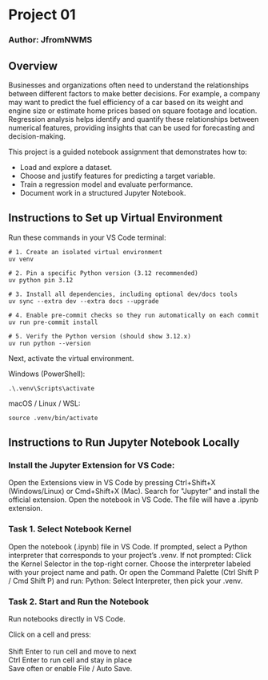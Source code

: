 # Project 01
### Author:  JfromNWMS

## Overview
Businesses and organizations often need to understand the relationships between different factors to make better decisions.
For example, a company may want to predict the fuel efficiency of a car based on its weight and engine size or estimate home prices based on square footage and location.
Regression analysis helps identify and quantify these relationships between numerical features, providing insights that can be used for forecasting and decision-making.

This project is a guided notebook assignment that demonstrates how to:
- Load and explore a dataset.
- Choose and justify features for predicting a target variable.
- Train a regression model and evaluate performance.
- Document work in a structured Jupyter Notebook.

## Instructions to Set up Virtual Environment

Run these commands in your VS Code terminal:

```shell
# 1. Create an isolated virtual environment
uv venv

# 2. Pin a specific Python version (3.12 recommended)
uv python pin 3.12

# 3. Install all dependencies, including optional dev/docs tools
uv sync --extra dev --extra docs --upgrade

# 4. Enable pre-commit checks so they run automatically on each commit
uv run pre-commit install

# 5. Verify the Python version (should show 3.12.x)
uv run python --version
```

Next, activate the virtual environment.

Windows (PowerShell):

```script
.\.venv\Scripts\activate
```

macOS / Linux / WSL:

```script
source .venv/bin/activate
```

## Instructions to Run Jupyter Notebook Locally

### Install the Jupyter Extension for VS Code:

Open the Extensions view in VS Code by pressing Ctrl+Shift+X (Windows/Linux) or Cmd+Shift+X (Mac).
Search for "Jupyter" and install the official extension.
Open the notebook in VS Code. The file will have a .ipynb extension.

### Task 1. Select Notebook Kernel
Open the notebook (.ipynb) file in VS Code.
If prompted, select a Python interpreter that corresponds to your project’s .venv.
If not prompted:
Click the Kernel Selector in the top-right corner.
Choose the interpreter labeled with your project name and path.
Or open the Command Palette (Ctrl Shift P / Cmd Shift P) and run: Python: Select Interpreter, then pick your .venv.

### Task 2. Start and Run the Notebook
Run notebooks directly in VS Code.

Click on a cell and press:
<br><br>Shift Enter to run cell and move to next
<br>Ctrl Enter to run cell and stay in place
<br>Save often or enable File / Auto Save.